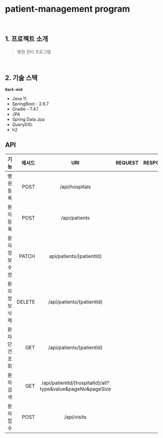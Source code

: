 
# patient-management program 

<br>

## 1. 프로젝트 소개<br/>
> 병원 관리 프로그램<br/>

<br>

## 2. 기술 스택
**`Back-end`**
- Java 11 
- SpringBoot - 2.6.7
- Gradle - 7.4.1
- JPA
- Spring Data Jpa
- QueryDSL
- h2

## API

| 기능       |     메서드 |            URI             | REQUEST | RESPONSE |
|:---------|--------:|:--------------------------:|---------|----------|
| 병원등록     |    POST |       /api/hospitals        |         |          |
| 환자등록      |    POST |         /api/patients         |         |          |
| 환자정보수정 |     PATCH |         api/patients/{patientId}          |         |          |
| 환자정보삭제   |    DELETE |         /api/patients/{patientId}         |         |          |
| 환자 단건 조회   |     GET |    /api/patients/{patientId}    |         |          |
| 환자 검색   |  GET |    /api/patientId/{hospitalId}/all?type&value&pageNo&pageSize    |         |          |
| 환자 접수      |    POST | /api/visits  |         |          |








